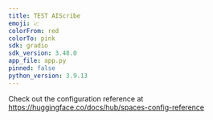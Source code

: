 ```yaml
---
title: TEST AIScribe
emoji: 📈
colorFrom: red
colorTo: pink
sdk: gradio
sdk_version: 3.48.0
app_file: app.py
pinned: false
python_version: 3.9.13
---
```


Check out the configuration reference at https://huggingface.co/docs/hub/spaces-config-reference
